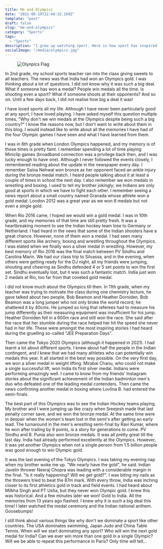 ```yaml
---
title: Me and Olympics 
date: "2021-08-19T22:40:32.169Z"
template: "post"
draft: false
slug: "me-and-olympics"
category: "Sports"
tags:
  - "Sports"
description: "I grew up watching sport. Here is how sport has inspired me and my thoughts on the Olympics."
socialImage: "/media/olympics.jpg"
---
```

<figure style="width: 100%">
	<img src="/media/olympics.jpg" alt="Olynpics Flag">
</figure>

In 2nd grade, my school sports teacher ran into the class giving sweets to all teachers. The news was that India had won an Olympics gold. I was thinking about a lot of questions. I did not know why it was such a big deal. What if someone has won a medal? People win medals all the time. Is shooting even a sport? What if someone shoots at their opponents? And so on. Until a few days back, I did not realise how big a deal it was!

I have loved sports all my life. Although I have never been particularly good at any sport, I have loved playing. I have asked myself this question multiple times, "Why don't we win medals at the Olympics despite being such a big country?" I know the reasons now, but I don't want to write about them in this blog. I would instead like to write about all the memories I have had of the four Olympic games I have seen and what I have learned from them.

I was in 6th grade when London Olympics happened, and my memory is of those times is pretty faint. I remember spending a lot of time playing Miniclip games (broadband connection was a privilege back then, and I was lucky enough to have one). Although I never followed the events closely, I remembered reading about the update in the newspaper every day. I remember Saina Nehwal won bronze as her opponent faced an ankle injury during the bronze medal match. I heard people talking about it at least a couple of times in school the next day. I also remember we won medals in wrestling and boxing. I used to tell my brother jokingly; we Indians are only good at sports in which we have to fight each other. I remember seeing a news report about a small country named Granada whose athlete won a gold medal. London 2012 was a great year as we won 6 medals but not even a single gold.

When Rio 2016 came, I hoped we would win a gold medal. I was in 10th grade, and my memories of that time are still pretty fresh. It was a heartbreaking moment to see the Indian hockey team lose to Germany or Netherland. I had heard in the news that some of the Indian shooters have a great chance. However, none of them won a medal. I had seen many different sports like archery, boxing and wrestling throughout the Olympics. I was elated when we finally won a silver medal in wrestling. However, my best memory of Rio 2016 was the final match between PV Sindhu and Carolina Marin. We had our class trip to Silvassa, and in the evening, when others were getting ready for the DJ night, all my friends were jumping, shouting and cheering as Sindhu defended 4 or 5 set points to win the first set. Sindhu eventually lost, but it was such a fantastic match. India just won 2 medals at Rio, too far from that coveted gold medal. 

I did not know much about the Olympics till then. In 11th grade, when my teacher was trying to motivate the class during one chemistry lecture, he gave talked about two people, Bob Beamon and Heather Dorniden. Bob Beamon was a long jumper who not only broke the world record; he shattered it by 40cms. He jumped so long that referees had to measure his jump differently as their measuring equipment was insufficient for his jump. Heather Dorniden fell in a 600m race and still won the race. She said after the race that her stumble during the race helped her hit the speed she never had in her life. These were amongst the most inspiring stories I had heard during the gruelling so-called "JEE Preparation Days".

Then came the Tokyo 2020 Olympics (although it happened in 2021). I had learnt a lot about different sports. I knew about half the people in the Indian contingent, and I knew that we had many athletes who can potentially win medals this year. It all started in the best way possible. On the very first day, we won a silver medal in weight lifting. Mirabai Chanu, who could not make a single successful lift, won India its first silver medal. Indians were performing amazingly well. I came to know from my friends' Instagram stories about the significant achievement of the Indian badminton men's duo who defeated one of the leading medal contenders. Then came the news confirming another medal in boxing where Lovlina B. had entered the semi-finals. 

The best part of this Olympics was to see the Indian Hockey teams playing. My brother and I were jumping up like crazy when Sreejesh made that last penalty corner save, and we won the bronze medal. At the same time were in despair when the women's team lost in the semi's after getting an early lead. The turnaround in the men's wrestling semi-final by Ravi Kumar,  where he won after trailing by 9 points, is a story for generations to come. PV Sindhu and B. Punia also won bronze medals. It was all pretty great till the last day. India had already performed excellently at the Olympics. However, it was yet another Olympics when not a single person from 1.5 billion people was good enough to win Olympic gold. 

It was the last evening of the Tokyo Olympics. I was taking my evening nap when my brother woke me up. "We nearly have the gold", he said. Indian Javelin thrower Neeraj Chopra was leading with a considerable margin in the final. "Is it really happening? Will we get gold?". I was biting my nails as the throwers tried to beat the 87m mark. With every throw, India was inching closer to its first athletics gold in track and field events.  I had heard about Milkha Singh and PT Usha, but they never won Olympic gold. I knew this was historical. And a few minutes later we won! Gold to India. All the memories from 13 years ago flashed. I knew why it is such a big deal this time! I later watched the medal ceremony and the Indian national anthem. Goosebumps!

I still think about various things like why don't we dominate a sport like other countries. The USA dominates swimming, Japan Judo and China Table Tennis. When will we start dominating any sport? Who will win the next gold medal for India? Can we ever win more than one gold in a single Olympic? Will we be able to repeat this performance in Paris? Only time will tell...